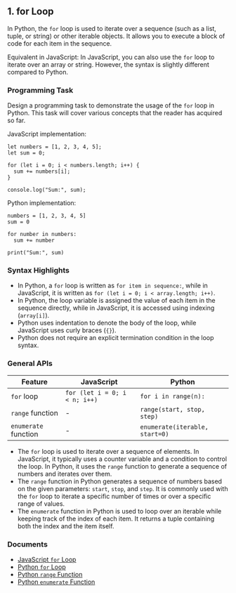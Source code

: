 

## 1. for Loop

In Python, the `for` loop is used to iterate over a sequence (such as a list, tuple, or string) or other iterable objects. It allows you to execute a block of code for each item in the sequence.

Equivalent in JavaScript:
In JavaScript, you can also use the `for` loop to iterate over an array or string. However, the syntax is slightly different compared to Python.

### Programming Task

Design a programming task to demonstrate the usage of the `for` loop in Python. This task will cover various concepts that the reader has acquired so far.

JavaScript implementation:
```
let numbers = [1, 2, 3, 4, 5];
let sum = 0;

for (let i = 0; i < numbers.length; i++) {
  sum += numbers[i];
}

console.log("Sum:", sum);
```

Python implementation:
```
numbers = [1, 2, 3, 4, 5]
sum = 0

for number in numbers:
  sum += number

print("Sum:", sum)
```

### Syntax Highlights

- In Python, a `for` loop is written as `for item in sequence:`, while in JavaScript, it is written as `for (let i = 0; i < array.length; i++)`.
- In Python, the loop variable is assigned the value of each item in the sequence directly, while in JavaScript, it is accessed using indexing (`array[i]`).
- Python uses indentation to denote the body of the loop, while JavaScript uses curly braces (`{}`).
- Python does not require an explicit termination condition in the loop syntax.



### General APIs
| Feature            | JavaScript                    | Python                              |
|--------------------|-------------------------------|-------------------------------------|
| `for` loop         | `for (let i = 0; i < n; i++)` | `for i in range(n):`                 |
| `range` function   | -                             | `range(start, stop, step)`           |
| `enumerate` function | -                           | `enumerate(iterable, start=0)`       |

- The `for` loop is used to iterate over a sequence of elements. In JavaScript, it typically uses a counter variable and a condition to control the loop. In Python, it uses the `range` function to generate a sequence of numbers and iterates over them.
- The `range` function in Python generates a sequence of numbers based on the given parameters: `start`, `stop`, and `step`. It is commonly used with the `for` loop to iterate a specific number of times or over a specific range of values.
- The `enumerate` function in Python is used to loop over an iterable while keeping track of the index of each item. It returns a tuple containing both the index and the item itself.

### Documents
- [JavaScript `for` Loop](https://developer.mozilla.org/en-US/docs/Web/JavaScript/Guide/Loops_and_iteration#for_statement)
- [Python `for` Loop](https://docs.python.org/3/tutorial/controlflow.html#for-statements)
- [Python `range` Function](https://docs.python.org/3/library/stdtypes.html#range)
- [Python `enumerate` Function](https://docs.python.org/3/library/functions.html#enumerate)

